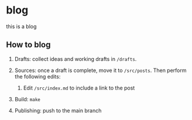 # blog

this is a blog

## How to blog

1. Drafts: collect ideas and working drafts in `/drafts`.

2. Sources: once a draft is complete, move it to `/src/posts`. Then perform the following edits:

    1. Edit `/src/index.md` to include a link to the post

3. Build: `make`

4. Publishing: push to the main branch
